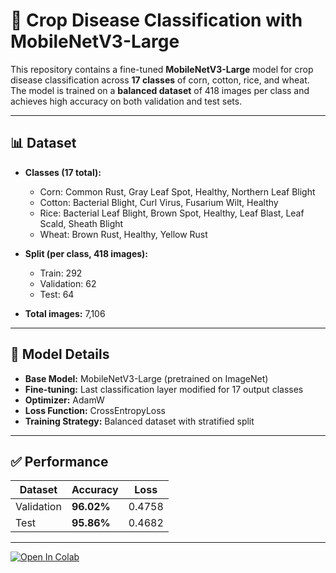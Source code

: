 # 🌾 Crop Disease Classification with MobileNetV3-Large

This repository contains a fine-tuned **MobileNetV3-Large** model for crop disease classification across **17 classes** of corn, cotton, rice, and wheat.  
The model is trained on a **balanced dataset** of 418 images per class and achieves high accuracy on both validation and test sets.  

---

## 📊 Dataset
- **Classes (17 total):**
  - Corn: Common Rust, Gray Leaf Spot, Healthy, Northern Leaf Blight
  - Cotton: Bacterial Blight, Curl Virus, Fusarium Wilt, Healthy
  - Rice: Bacterial Leaf Blight, Brown Spot, Healthy, Leaf Blast, Leaf Scald, Sheath Blight
  - Wheat: Brown Rust, Healthy, Yellow Rust

- **Split (per class, 418 images):**
  - Train: 292  
  - Validation: 62  
  - Test: 64  

- **Total images:** 7,106  

---

## 🧠 Model Details
- **Base Model:** MobileNetV3-Large (pretrained on ImageNet)
- **Fine-tuning:** Last classification layer modified for 17 output classes
- **Optimizer:** AdamW
- **Loss Function:** CrossEntropyLoss
- **Training Strategy:** Balanced dataset with stratified split

---

## ✅ Performance
| Dataset      | Accuracy | Loss   |
|--------------|----------|--------|
| Validation   | **96.02%** | 0.4758 |
| Test         | **95.86%** | 0.4682 |

---

[![Open In Colab](https://colab.research.google.com/assets/colab-badge.svg)](https://colab.research.google.com/github/Sam74012/Disease_detection_model/blob/main/Disease_detection_model.ipynb)
